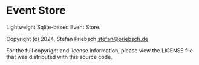 # Event Store

Lightweight Sqlite-based Event Store.

Copyright (c) 2024, Stefan Priebsch <stefan@priebsch.de>

For the full copyright and license information, please view the LICENSE file that was distributed with this source code.
